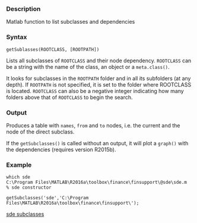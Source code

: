 ### Description
Matlab function to list subclasses and dependencies

### Syntax

`getSublasses(ROOTCLASS, [ROOTPATH])`

Lists all subclasses of `ROOTCLASS` and their node dependency. `ROOTCLASS` can be a string with the name of the class, an
object or a `meta.class()`.

It looks for subclasses in the `ROOTPATH` folder and in all its subfolders (at any depth). If `ROOTPATH` is not specified, it is set to the folder where ROOTCLASS is located. 
`ROOTCLASS` can also be a negative integer indicating how many folders above that of `ROOTCLASS` to begin the search.

### Output

Produces a table with `names`, `from` and `to` nodes, i.e. the current and the node of the direct subclass. 

If the `getSubclasses()` is called without an output, it will plot a `graph()` with the dependencies (requires version R2015b).

### Example

    which sde
    C:\Program Files\MATLAB\R2016a\toolbox\finance\finsupport\@sde\sde.m  % sde constructor
    
    getSubclasses('sde','C:\Program Files\MATLAB\R2016a\toolbox\finance\finsupport\');

[sde subclasses](snapshot.png)
